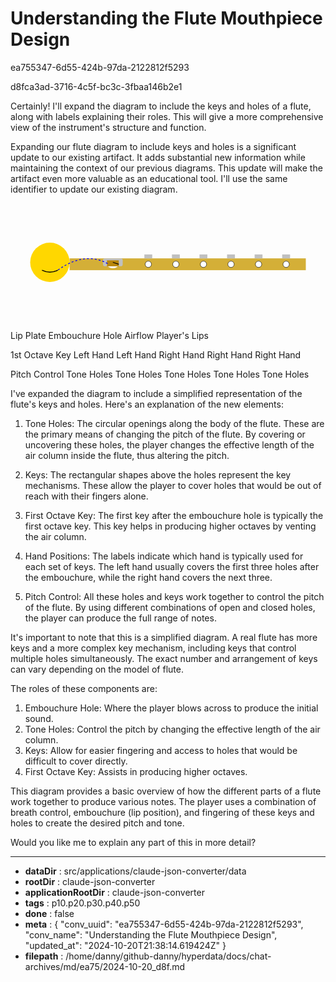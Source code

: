 # Understanding the Flute Mouthpiece Design

ea755347-6d55-424b-97da-2122812f5293

d8fca3ad-3716-4c5f-bc3c-3fbaa146b2e1

 Certainly! I'll expand the diagram to include the keys and holes of a flute, along with labels explaining their roles. This will give a more comprehensive view of the instrument's structure and function.

<antThinking>Expanding our flute diagram to include keys and holes is a significant update to our existing artifact. It adds substantial new information while maintaining the context of our previous diagrams. This update will make the artifact even more valuable as an educational tool. I'll use the same identifier to update our existing diagram.</antThinking>

<antArtifact identifier="flute-mouthpiece-diagram" type="image/svg+xml" title="Comprehensive Flute Diagram with Keys and Holes">
<svg xmlns="http://www.w3.org/2000/svg" viewBox="0 0 800 300">
  <!-- Player's head (simplified) -->
  <circle cx="100" cy="150" r="50" fill="#ffd700" />
  <path d="M80 170 Q100 180 120 170" fill="none" stroke="black" stroke-width="2" />

  <!-- Flute body -->
  <rect x="150" y="140" width="600" height="30" fill="#d4af37" />

  <!-- Embouchure hole -->
  <ellipse cx="260" cy="155" rx="15" ry="10" fill="white" />

  <!-- Lip plate -->
  <rect x="235" y="140" width="50" height="20" rx="5" ry="5" fill="#c0c0c0" />

  <!-- Riser and Cut -->
  <rect x="245" y="145" width="30" height="15" fill="#b8860b" />
  <line x1="260" y1="150" x2="275" y2="155" stroke="black" stroke-width="2" />

  <!-- Airflow indication -->
  <path d="M120 170 Q190 120 250 155" fill="none" stroke="blue" stroke-width="2" stroke-dasharray="5,5">
    <animate attributeName="stroke-dashoffset" from="10" to="0" dur="1s" repeatCount="indefinite" />
  </path>

  <!-- Keys and holes -->
  <circle cx="350" cy="155" r="8" fill="white" stroke="black" />
  <circle cx="420" cy="155" r="8" fill="white" stroke="black" />
  <circle cx="490" cy="155" r="8" fill="white" stroke="black" />
  <circle cx="560" cy="155" r="8" fill="white" stroke="black" />
  <circle cx="630" cy="155" r="8" fill="white" stroke="black" />
  <circle cx="700" cy="155" r="8" fill="white" stroke="black" />

  <!-- Key mechanisms (simplified) -->
  <rect x="340" y="130" width="20" height="10" fill="silver" />
  <rect x="410" y="130" width="20" height="10" fill="silver" />
  <rect x="480" y="130" width="20" height="10" fill="silver" />
  <rect x="550" y="130" width="20" height="10" fill="silver" />
  <rect x="620" y="130" width="20" height="10" fill="silver" />
  <rect x="690" y="130" width="20" height="10" fill="silver" />

  <!-- Labels -->
  <text x="260" y="120" text-anchor="middle" font-size="12">Lip Plate</text>
  <text x="260" y="200" text-anchor="middle" font-size="12">Embouchure Hole</text>
  <text x="180" y="100" text-anchor="middle" font-size="12" fill="blue">Airflow</text>
  <text x="100" y="240" text-anchor="middle" font-size="12">Player's Lips</text>
  
  <text x="350" y="110" text-anchor="middle" font-size="10">1st Octave Key</text>
  <text x="420" y="110" text-anchor="middle" font-size="10">Left Hand</text>
  <text x="490" y="110" text-anchor="middle" font-size="10">Left Hand</text>
  <text x="560" y="110" text-anchor="middle" font-size="10">Right Hand</text>
  <text x="630" y="110" text-anchor="middle" font-size="10">Right Hand</text>
  <text x="700" y="110" text-anchor="middle" font-size="10">Right Hand</text>
  
  <text x="350" y="220" text-anchor="middle" font-size="10">Pitch Control</text>
  <text x="420" y="220" text-anchor="middle" font-size="10">Tone Holes</text>
  <text x="490" y="220" text-anchor="middle" font-size="10">Tone Holes</text>
  <text x="560" y="220" text-anchor="middle" font-size="10">Tone Holes</text>
  <text x="630" y="220" text-anchor="middle" font-size="10">Tone Holes</text>
  <text x="700" y="220" text-anchor="middle" font-size="10">Tone Holes</text>
</svg>
</antArtifact>

I've expanded the diagram to include a simplified representation of the flute's keys and holes. Here's an explanation of the new elements:

1. Tone Holes: The circular openings along the body of the flute. These are the primary means of changing the pitch of the flute. By covering or uncovering these holes, the player changes the effective length of the air column inside the flute, thus altering the pitch.

2. Keys: The rectangular shapes above the holes represent the key mechanisms. These allow the player to cover holes that would be out of reach with their fingers alone.

3. First Octave Key: The first key after the embouchure hole is typically the first octave key. This key helps in producing higher octaves by venting the air column.

4. Hand Positions: The labels indicate which hand is typically used for each set of keys. The left hand usually covers the first three holes after the embouchure, while the right hand covers the next three.

5. Pitch Control: All these holes and keys work together to control the pitch of the flute. By using different combinations of open and closed holes, the player can produce the full range of notes.

It's important to note that this is a simplified diagram. A real flute has more keys and a more complex key mechanism, including keys that control multiple holes simultaneously. The exact number and arrangement of keys can vary depending on the model of flute.

The roles of these components are:

1. Embouchure Hole: Where the player blows across to produce the initial sound.
2. Tone Holes: Control the pitch by changing the effective length of the air column.
3. Keys: Allow for easier fingering and access to holes that would be difficult to cover directly.
4. First Octave Key: Assists in producing higher octaves.

This diagram provides a basic overview of how the different parts of a flute work together to produce various notes. The player uses a combination of breath control, embouchure (lip position), and fingering of these keys and holes to create the desired pitch and tone.

Would you like me to explain any part of this in more detail?

---

* **dataDir** : src/applications/claude-json-converter/data
* **rootDir** : claude-json-converter
* **applicationRootDir** : claude-json-converter
* **tags** : p10.p20.p30.p40.p50
* **done** : false
* **meta** : {
  "conv_uuid": "ea755347-6d55-424b-97da-2122812f5293",
  "conv_name": "Understanding the Flute Mouthpiece Design",
  "updated_at": "2024-10-20T21:38:14.619424Z"
}
* **filepath** : /home/danny/github-danny/hyperdata/docs/chat-archives/md/ea75/2024-10-20_d8f.md
